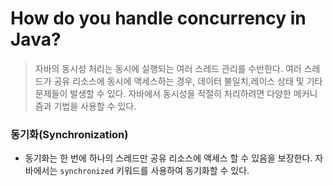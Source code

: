 # How do you handle concurrency in Java?

> 자바의 동시성 처리는 동시에 실행되는 여러 스레드 관리를 수반한다. 여러 스레드가 공유 리소스에 동시에 액세스하는 경우, 데이터 불일치,레이스 상태 및 기타 문제들이 발생할 수 있다. 자바에서 동시성을 적절히 처리하려면 다양한 메커니즘과 기법을 사용할 수 있다.

### 동기화(Synchronization)

- 동기화는 한 번에 하나의 스레드만 공유 리소스에 액세스 할 수 있음을 보장한다. 자바에서는 `synchronized` 키워드를 사용하여 동기화할 수 있다.